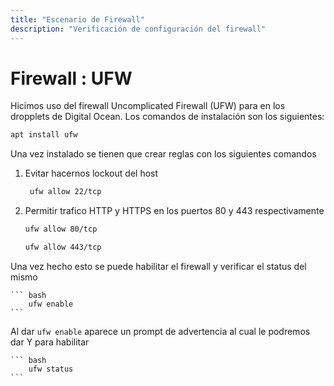 ```yaml
---
title: "Escenario de Firewall"
description: "Verificación de configuración del firewall"
---
```


# Firewall : UFW

Hicimos uso del firewall Uncomplicated Firewall (UFW) para en los dropplets de Digital Ocean. Los comandos de instalación son los siguientes:

``` bash
apt install ufw 
```

Una vez instalado se tienen que crear reglas con los siguientes comandos

1. Evitar hacernos lockout del host

   ```bash
    ufw allow 22/tcp
   ```

2. Permitir trafico HTTP y HTTPS en los puertos 80 y 443 respectivamente

    ``` bash
    ufw allow 80/tcp
    ```

    ``` bash
    ufw allow 443/tcp
    ```

Una vez hecho esto se puede habilitar el firewall y verificar el status del mismo

    ``` bash
        ufw enable
    ```
Al dar ``` ufw enable ``` aparece un prompt de advertencia al cual le podremos dar Y para habilitar

    ``` bash
        ufw status
    ```
